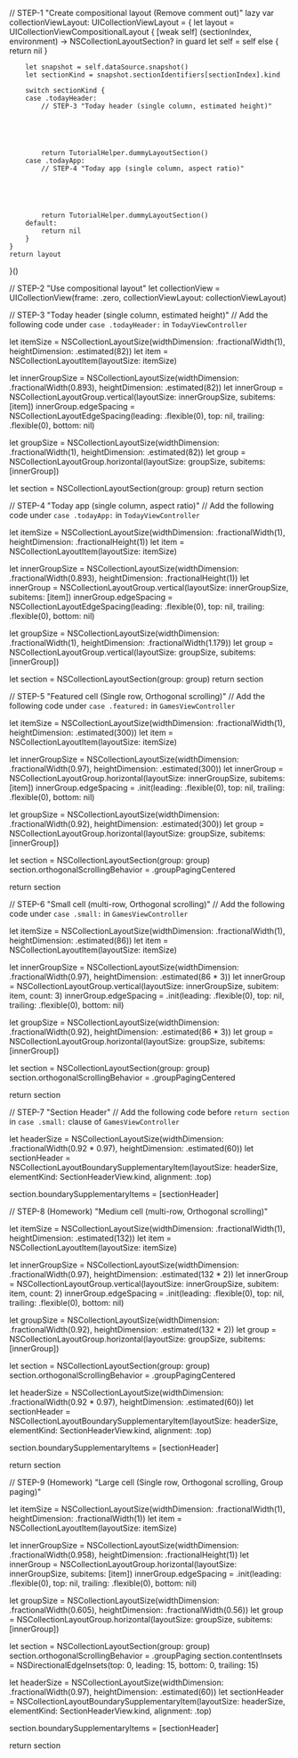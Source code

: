 // STEP-1 "Create compositional layout (Remove comment out)"
lazy var collectionViewLayout: UICollectionViewLayout = {
    let layout = UICollectionViewCompositionalLayout { [weak self] (sectionIndex, environment) -> NSCollectionLayoutSection? in
        guard let self = self else { return nil }

        let snapshot = self.dataSource.snapshot()
        let sectionKind = snapshot.sectionIdentifiers[sectionIndex].kind

        switch sectionKind {
        case .todayHeader:
            // STEP-3 "Today header (single column, estimated height)"





            return TutorialHelper.dummyLayoutSection()
        case .todayApp:
            // STEP-4 "Today app (single column, aspect ratio)"





            return TutorialHelper.dummyLayoutSection()
        default:
            return nil
        }
    }
    return layout
}()


// STEP-2 "Use compositional layout"
let collectionView = UICollectionView(frame: .zero, collectionViewLayout: collectionViewLayout)


// STEP-3 "Today header (single column, estimated height)"
// Add the following code under `case .todayHeader:` in `TodayViewController`

let itemSize = NSCollectionLayoutSize(widthDimension: .fractionalWidth(1), heightDimension: .estimated(82))
let item = NSCollectionLayoutItem(layoutSize: itemSize)

let innerGroupSize = NSCollectionLayoutSize(widthDimension: .fractionalWidth(0.893), heightDimension: .estimated(82))
let innerGroup = NSCollectionLayoutGroup.vertical(layoutSize: innerGroupSize, subitems: [item])
innerGroup.edgeSpacing = NSCollectionLayoutEdgeSpacing(leading: .flexible(0), top: nil, trailing: .flexible(0), bottom: nil)

let groupSize = NSCollectionLayoutSize(widthDimension: .fractionalWidth(1), heightDimension: .estimated(82))
let group = NSCollectionLayoutGroup.horizontal(layoutSize: groupSize, subitems: [innerGroup])

let section = NSCollectionLayoutSection(group: group)
return section


// STEP-4 "Today app (single column, aspect ratio)"
// Add the following code under `case .todayApp:` in `TodayViewController`

let itemSize = NSCollectionLayoutSize(widthDimension: .fractionalWidth(1), heightDimension: .fractionalHeight(1))
let item = NSCollectionLayoutItem(layoutSize: itemSize)

let innerGroupSize = NSCollectionLayoutSize(widthDimension: .fractionalWidth(0.893), heightDimension: .fractionalHeight(1))
let innerGroup = NSCollectionLayoutGroup.vertical(layoutSize: innerGroupSize, subitems: [item])
innerGroup.edgeSpacing = NSCollectionLayoutEdgeSpacing(leading: .flexible(0), top: nil, trailing: .flexible(0), bottom: nil)

let groupSize = NSCollectionLayoutSize(widthDimension: .fractionalWidth(1), heightDimension: .fractionalWidth(1.179))
let group = NSCollectionLayoutGroup.vertical(layoutSize: groupSize, subitems: [innerGroup])

let section = NSCollectionLayoutSection(group: group)
return section


// STEP-5 "Featured cell (Single row, Orthogonal scrolling)"
// Add the following code under `case .featured:` in `GamesViewController`

let itemSize = NSCollectionLayoutSize(widthDimension: .fractionalWidth(1), heightDimension: .estimated(300))
let item = NSCollectionLayoutItem(layoutSize: itemSize)

let innerGroupSize = NSCollectionLayoutSize(widthDimension: .fractionalWidth(0.97), heightDimension: .estimated(300))
let innerGroup = NSCollectionLayoutGroup.horizontal(layoutSize: innerGroupSize, subitems: [item])
innerGroup.edgeSpacing = .init(leading: .flexible(0), top: nil, trailing: .flexible(0), bottom: nil)

let groupSize = NSCollectionLayoutSize(widthDimension: .fractionalWidth(0.92), heightDimension: .estimated(300))
let group = NSCollectionLayoutGroup.horizontal(layoutSize: groupSize, subitems: [innerGroup])

let section = NSCollectionLayoutSection(group: group)
section.orthogonalScrollingBehavior = .groupPagingCentered

return section


// STEP-6 "Small cell (multi-row, Orthogonal scrolling)"
// Add the following code under `case .small:` in `GamesViewController`

let itemSize = NSCollectionLayoutSize(widthDimension: .fractionalWidth(1), heightDimension: .estimated(86))
let item = NSCollectionLayoutItem(layoutSize: itemSize)

let innerGroupSize = NSCollectionLayoutSize(widthDimension: .fractionalWidth(0.97), heightDimension: .estimated(86 * 3))
let innerGroup = NSCollectionLayoutGroup.vertical(layoutSize: innerGroupSize, subitem: item, count: 3)
innerGroup.edgeSpacing = .init(leading: .flexible(0), top: nil, trailing: .flexible(0), bottom: nil)

let groupSize = NSCollectionLayoutSize(widthDimension: .fractionalWidth(0.92), heightDimension: .estimated(86 * 3))
let group = NSCollectionLayoutGroup.horizontal(layoutSize: groupSize, subitems: [innerGroup])

let section = NSCollectionLayoutSection(group: group)
section.orthogonalScrollingBehavior = .groupPagingCentered

return section


// STEP-7 "Section Header"
// Add the following code before `return section` in `case .small:` clause of `GamesViewController`

let headerSize = NSCollectionLayoutSize(widthDimension: .fractionalWidth(0.92 * 0.97), heightDimension: .estimated(60))
let sectionHeader = NSCollectionLayoutBoundarySupplementaryItem(layoutSize: headerSize, elementKind: SectionHeaderView.kind, alignment: .top)

section.boundarySupplementaryItems = [sectionHeader]


// STEP-8 (Homework) "Medium cell (multi-row, Orthogonal scrolling)"

let itemSize = NSCollectionLayoutSize(widthDimension: .fractionalWidth(1), heightDimension: .estimated(132))
let item = NSCollectionLayoutItem(layoutSize: itemSize)

let innerGroupSize = NSCollectionLayoutSize(widthDimension: .fractionalWidth(0.97), heightDimension: .estimated(132 * 2))
let innerGroup = NSCollectionLayoutGroup.vertical(layoutSize: innerGroupSize, subitem: item, count: 2)
innerGroup.edgeSpacing = .init(leading: .flexible(0), top: nil, trailing: .flexible(0), bottom: nil)

let groupSize = NSCollectionLayoutSize(widthDimension: .fractionalWidth(0.92), heightDimension: .estimated(132 * 2))
let group = NSCollectionLayoutGroup.horizontal(layoutSize: groupSize, subitems: [innerGroup])

let section = NSCollectionLayoutSection(group: group)
section.orthogonalScrollingBehavior = .groupPagingCentered

let headerSize = NSCollectionLayoutSize(widthDimension: .fractionalWidth(0.92 * 0.97), heightDimension: .estimated(60))
let sectionHeader = NSCollectionLayoutBoundarySupplementaryItem(layoutSize: headerSize, elementKind: SectionHeaderView.kind, alignment: .top)

section.boundarySupplementaryItems = [sectionHeader]

return section


// STEP-9 (Homework) "Large cell (Single row, Orthogonal scrolling, Group paging)"

let itemSize = NSCollectionLayoutSize(widthDimension: .fractionalWidth(1), heightDimension: .fractionalWidth(1))
let item = NSCollectionLayoutItem(layoutSize: itemSize)

let innerGroupSize = NSCollectionLayoutSize(widthDimension: .fractionalWidth(0.958), heightDimension: .fractionalHeight(1))
let innerGroup = NSCollectionLayoutGroup.horizontal(layoutSize: innerGroupSize, subitems: [item])
innerGroup.edgeSpacing = .init(leading: .flexible(0), top: nil, trailing: .flexible(0), bottom: nil)

let groupSize = NSCollectionLayoutSize(widthDimension: .fractionalWidth(0.605), heightDimension: .fractionalWidth(0.56))
let group = NSCollectionLayoutGroup.horizontal(layoutSize: groupSize, subitems: [innerGroup])

let section = NSCollectionLayoutSection(group: group)
section.orthogonalScrollingBehavior = .groupPaging
section.contentInsets = NSDirectionalEdgeInsets(top: 0, leading: 15, bottom: 0, trailing: 15)

let headerSize = NSCollectionLayoutSize(widthDimension: .fractionalWidth(0.97), heightDimension: .estimated(60))
let sectionHeader = NSCollectionLayoutBoundarySupplementaryItem(layoutSize: headerSize, elementKind: SectionHeaderView.kind, alignment: .top)

section.boundarySupplementaryItems = [sectionHeader]

return section
